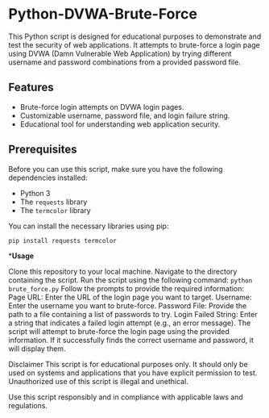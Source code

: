 # Python-DVWA-Brute-Force

This Python script is designed for educational purposes to demonstrate and test the security of web applications. It attempts to brute-force a login page using DVWA (Damn Vulnerable Web Application) by trying different username and password combinations from a provided password file.

## Features
- Brute-force login attempts on DVWA login pages.
- Customizable username, password file, and login failure string.
- Educational tool for understanding web application security.

## Prerequisites
Before you can use this script, make sure you have the following dependencies installed:

- Python 3
- The `requests` library
- The `termcolor` library

You can install the necessary libraries using pip:

```bash
pip install requests termcolor
```
***Usage**

Clone this repository to your local machine.
Navigate to the directory containing the script.
Run the script using the following command:
```python brute_force.py```
Follow the prompts to provide the required information:
Page URL: Enter the URL of the login page you want to target.
Username: Enter the username you want to brute-force.
Password File: Provide the path to a file containing a list of passwords to try.
Login Failed String: Enter a string that indicates a failed login attempt (e.g., an error message).
The script will attempt to brute-force the login page using the provided information. If it successfully finds the correct username and password, it will display them.

Disclaimer
This script is for educational purposes only. It should only be used on systems and applications that you have explicit permission to test. Unauthorized use of this script is illegal and unethical.

Use this script responsibly and in compliance with applicable laws and regulations.

